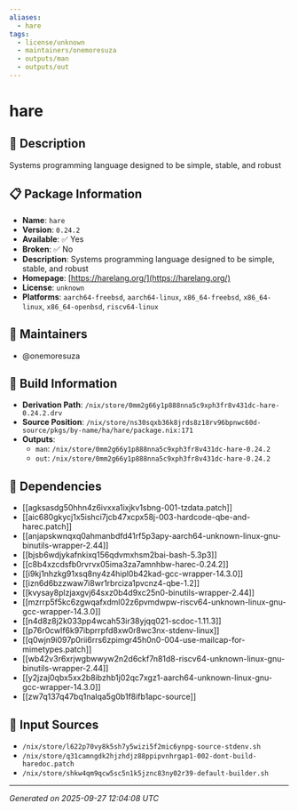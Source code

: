 ```yaml
---
aliases:
  - hare
tags:
  - license/unknown
  - maintainers/onemoresuza
  - outputs/man
  - outputs/out
---
```


# hare

## 📝 Description

Systems programming language designed to be simple, stable, and robust

## 📋 Package Information

- **Name**: `hare`
- **Version**: `0.24.2`
- **Available**: ✅ Yes
- **Broken**: ✅ No
- **Description**: Systems programming language designed to be simple, stable, and robust
- **Homepage**: [https://harelang.org/](https://harelang.org/)
- **License**: `unknown`
- **Platforms**: `aarch64-freebsd`, `aarch64-linux`, `x86_64-freebsd`, `x86_64-linux`, `x86_64-openbsd`, `riscv64-linux`
## 👥 Maintainers

- @onemoresuza


## 🔧 Build Information

- **Derivation Path**: `/nix/store/0mm2g66y1p888nna5c9xph3fr8v431dc-hare-0.24.2.drv`
- **Source Position**: `/nix/store/ns30sqxb36k8jrds8z18rv96bpnwc60d-source/pkgs/by-name/ha/hare/package.nix:171`
- **Outputs**:
  - `man`:  `/nix/store/0mm2g66y1p888nna5c9xph3fr8v431dc-hare-0.24.2`
  - `out`:  `/nix/store/0mm2g66y1p888nna5c9xph3fr8v431dc-hare-0.24.2`

## 🔗 Dependencies

- [[agksasdg50hhn4z6ivxxa1ixjkv1sbng-001-tzdata.patch]]
- [[aic680gkycj1x5ishci7jcb47xcpx58j-003-hardcode-qbe-and-harec.patch]]
- [[anjapskwnqxq0ahmanbdfd41rf5p3apy-aarch64-unknown-linux-gnu-binutils-wrapper-2.44]]
- [[bjsb6wdjykafnkixq156qdvmxhsm2bai-bash-5.3p3]]
- [[c8b4xzcdsfb0rvrvx05ima3za7amnhbw-harec-0.24.2]]
- [[i9kj1nhzkg91xsq8ny4z4hipl0b42kad-gcc-wrapper-14.3.0]]
- [[izn6d6bzzwaw7i8wr1rbrciza1pvcnz4-qbe-1.2]]
- [[kvysay8plzjaxgvj64sxz0b4d9xc25n0-binutils-wrapper-2.44]]
- [[mzrrp5f5kc6zgwqafxdml02z6pvmdwpw-riscv64-unknown-linux-gnu-gcc-wrapper-14.3.0]]
- [[n4d8z8j2k033pp4wcah53ir38yjqq021-scdoc-1.11.3]]
- [[p76r0cwlf6k97ibprrpfd8xw0r8wc3nx-stdenv-linux]]
- [[q0wjn9i097p0rii6rrs6zpimgr45h0n0-004-use-mailcap-for-mimetypes.patch]]
- [[wb42v3r6xrjwgbwwyw2n2d6ckf7n81d8-riscv64-unknown-linux-gnu-binutils-wrapper-2.44]]
- [[y2jzaj0qbx5xx2b8ibzhb1j02qc7xgz1-aarch64-unknown-linux-gnu-gcc-wrapper-14.3.0]]
- [[zw7q137q47bq1nalqa5g0b1f8ifb1apc-source]]

## 📁 Input Sources

- `/nix/store/l622p70vy8k5sh7y5wizi5f2mic6ynpg-source-stdenv.sh`
- `/nix/store/q31camngdk2hjzhdjz88ppipvnhrgap1-002-dont-build-haredoc.patch`
- `/nix/store/shkw4qm9qcw5sc5n1k5jznc83ny02r39-default-builder.sh`

---
*Generated on 2025-09-27 12:04:08 UTC*
